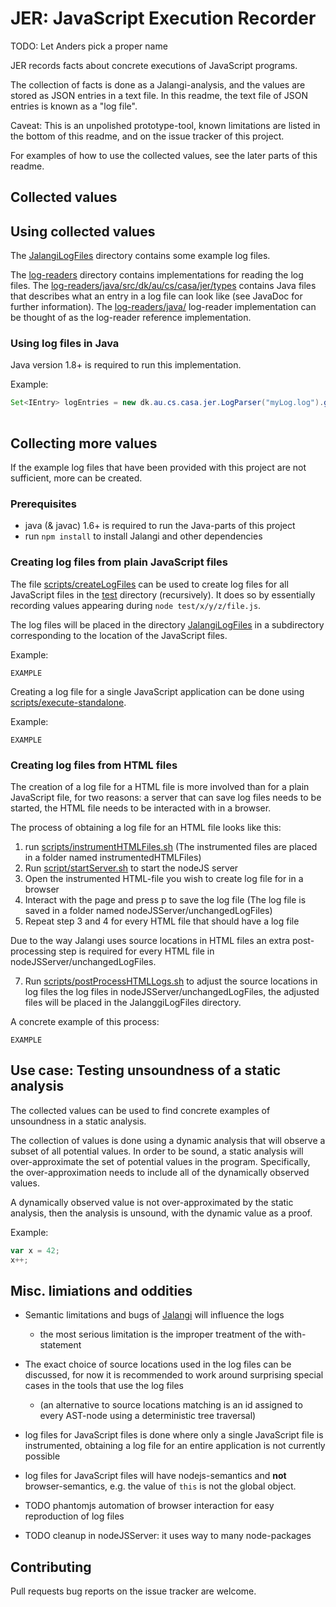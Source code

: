 # JER: JavaScript Execution Recorder

TODO: Let Anders pick a proper name

JER records facts about concrete executions of JavaScript programs.

The collection of facts is done as a Jalangi-analysis, and the values are stored as JSON entries in a text file.
In this readme, the text file of JSON entries is known as a "log file".
 
Caveat: This is an unpolished prototype-tool, known limitations are listed in the bottom of this readme, and on the issue tracker of this project.   
 
For examples of how to use the collected values, see the later parts of this readme. 

## Collected values 
 
## Using collected values 
 
The [JalangiLogFiles](JalangiLogFiles) directory contains some example log files.
 
The [log-readers](log-readers) directory contains implementations for reading the log files.
The [log-readers/java/src/dk/au/cs/casa/jer/types](log-readers/java/src/dk/au/cs/casa/jer/types) contains Java files that describes what an entry in a log file can look like (see JavaDoc for further information).
The [log-readers/java/](log-readers/java/) log-reader implementation can be thought of as the log-reader reference implementation.

### Using log files in Java
 
Java version 1.8+ is required to run this implementation.
 
Example: 
```java
Set<IEntry> logEntries = new dk.au.cs.casa.jer.LogParser("myLog.log").getEntries();
  
```


## Collecting more values

If the example log files that have been provided with this project are not sufficient, more can be created.

### Prerequisites

- java (& javac) 1.6+ is required to run the Java-parts of this project
- run `npm install` to install Jalangi and other dependencies


### Creating log files from plain JavaScript files

The file [scripts/createLogFiles](scripts/createLogFiles) can be used to create log files for all JavaScript files in the [test]() directory (recursively).
It does so by essentially recording values appearing during `node test/x/y/z/file.js`.

The log files will be placed in the directory [JalangiLogFiles](JalangiLogFiles) in a subdirectory corresponding to the location of the JavaScript files.

Example:

```
EXAMPLE
```

Creating a log file for a single JavaScript application can be done using [scripts/execute-standalone](scripts/execute-standalone).
 
Example:
```
EXAMPLE
```

### Creating log files from HTML files

The creation of a log file for a HTML file is more involved than for a plain JavaScript file, for two reasons: 
a server that can save log files needs to be started, the HTML file needs to be interacted with in a browser.

The process of obtaining a log file for an HTML file looks like this:

1. run [scripts/instrumentHTMLFiles.sh](scripts/instrumentHTMLFiles.sh) (The instrumented files are placed in a folder named instrumentedHTMLFiles)
2. Run [script/startServer.sh](script/startServer.sh) to start the nodeJS server
3. Open the instrumented HTML-file you wish to create log file for in a browser	
4. Interact with the page and press p to save the log file  (The log file is saved in a folder named nodeJSServer/unchangedLogFiles)
5. Repeat step 3 and 4 for every HTML file that should have a log file 

Due to the way Jalangi uses source locations in HTML files an extra post-processing step is required for every HTML file in nodeJSServer/unchangedLogFiles.

7. Run [scripts/postProcessHTMLLogs.sh](scripts/postProcessHTMLLogs.sh) to adjust the source locations in log files the log files in nodeJSServer/unchangedLogFiles, the adjusted files will be placed in the JalanggiLogFiles directory.

A concrete example of this process:
```
EXAMPLE
```



## Use case: Testing unsoundness of a static analysis

The collected values can be used to find concrete examples of unsoundness in a static analysis.

The collection of values is done using a dynamic analysis that will observe a subset of all potential values.
In order to be sound, a static analysis will over-approximate the set of potential values in the program.
Specifically, the over-approximation needs to include all of the dynamically observed values.
 
A dynamically observed value is not over-approximated by the static analysis, then the analysis is unsound, with the dynamic value as a proof.

Example:

```javascript
var x = 42;
x++;

```
## Misc. limiations and oddities

- Semantic limitations and bugs of [Jalangi](https://github.com/Samsung/jalangi2) will influence the logs
  - the most serious limitation is the improper treatment of the with-statement
- The exact choice of source locations used in the log files can be discussed, for now it is recommended to work around surprising special cases in the tools that use the log files
  - (an alternative to source locations matching is an id assigned to every AST-node using a deterministic tree traversal) 
- log files for JavaScript files is done where only a single JavaScript file is instrumented, obtaining a log file for an entire application is not currently possible
- log files for JavaScript files will have nodejs-semantics and **not** browser-semantics, e.g. the value of `this` is not the global object.

- TODO phantomjs automation of browser interaction for easy reproduction of log files
- TODO cleanup in nodeJSServer: it uses way to many node-packages

## Contributing

Pull requests bug reports on the issue tracker are welcome.